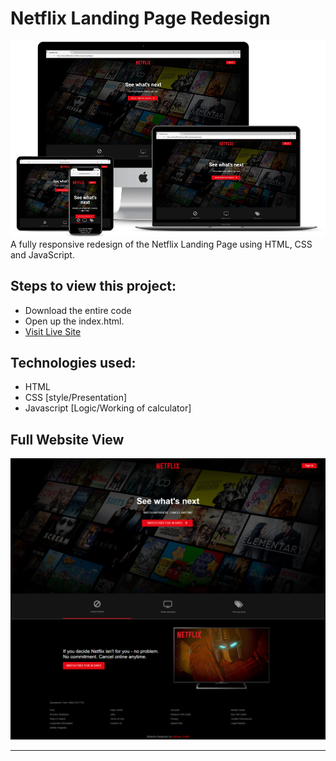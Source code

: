# Netflix Landing Page Redesign

![Netflix Landing Page](responsive.png)
A fully responsive redesign of the Netflix Landing Page using HTML, CSS and JavaScript.

## Steps to view this project:
- Download the entire code 
- Open up the index.html.
- [Visit Live Site](https://anthonys1760.github.io/Netflix-Landing-Page-Redesign/)

## Technologies used: 
- HTML
- CSS [style/Presentation]
- Javascript [Logic/Working of calculator]

## Full Website View
![Netflix Long Page](netflixlong.png)
<hr>


